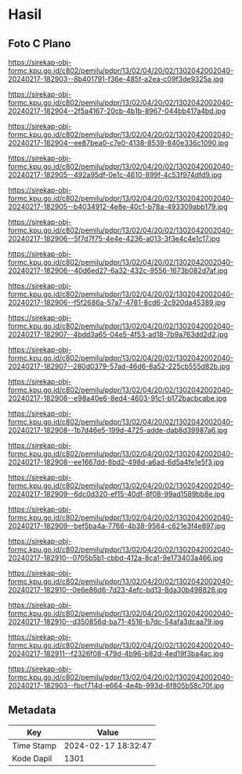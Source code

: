 # Hasil

## Foto C Plano

https://sirekap-obj-formc.kpu.go.id/c802/pemilu/pdpr/13/02/04/20/02/1302042002040-20240217-182903--8b401791-f36e-485f-a2ea-c09f3de9325a.jpg

https://sirekap-obj-formc.kpu.go.id/c802/pemilu/pdpr/13/02/04/20/02/1302042002040-20240217-182904--2f5a4167-20cb-4b1b-8967-044bb417a4bd.jpg

https://sirekap-obj-formc.kpu.go.id/c802/pemilu/pdpr/13/02/04/20/02/1302042002040-20240217-182904--ee87bea0-c7e0-4138-8539-840e336c1090.jpg

https://sirekap-obj-formc.kpu.go.id/c802/pemilu/pdpr/13/02/04/20/02/1302042002040-20240217-182905--492a95df-0e1c-4610-899f-4c53f974dfd9.jpg

https://sirekap-obj-formc.kpu.go.id/c802/pemilu/pdpr/13/02/04/20/02/1302042002040-20240217-182905--b4034912-4e8e-40c1-b78a-493309abb179.jpg

https://sirekap-obj-formc.kpu.go.id/c802/pemilu/pdpr/13/02/04/20/02/1302042002040-20240217-182906--5f7d7f75-4e4e-4236-a013-3f3e4c4e1c17.jpg

https://sirekap-obj-formc.kpu.go.id/c802/pemilu/pdpr/13/02/04/20/02/1302042002040-20240217-182906--40d6ed27-6a32-432c-9556-1673b082d7af.jpg

https://sirekap-obj-formc.kpu.go.id/c802/pemilu/pdpr/13/02/04/20/02/1302042002040-20240217-182906--f5f2686a-57a7-4781-8cd6-2c920da45389.jpg

https://sirekap-obj-formc.kpu.go.id/c802/pemilu/pdpr/13/02/04/20/02/1302042002040-20240217-182907--4bdd3a65-04e5-4f53-ad18-7b9a763dd2d2.jpg

https://sirekap-obj-formc.kpu.go.id/c802/pemilu/pdpr/13/02/04/20/02/1302042002040-20240217-182907--280d0379-57ad-46d6-8a52-225cb555d82b.jpg

https://sirekap-obj-formc.kpu.go.id/c802/pemilu/pdpr/13/02/04/20/02/1302042002040-20240217-182908--e98a40e6-8ed4-4603-91c1-b172bacbcabe.jpg

https://sirekap-obj-formc.kpu.go.id/c802/pemilu/pdpr/13/02/04/20/02/1302042002040-20240217-182908--1b7d46e5-199d-4725-adde-dab8d39987a6.jpg

https://sirekap-obj-formc.kpu.go.id/c802/pemilu/pdpr/13/02/04/20/02/1302042002040-20240217-182908--ee1667dd-8bd2-498d-a6ad-6d5a4fe1e5f3.jpg

https://sirekap-obj-formc.kpu.go.id/c802/pemilu/pdpr/13/02/04/20/02/1302042002040-20240217-182909--6dc0d320-ef15-40df-8f08-99ad1589bb8e.jpg

https://sirekap-obj-formc.kpu.go.id/c802/pemilu/pdpr/13/02/04/20/02/1302042002040-20240217-182909--bef5ba4a-7766-4b38-9564-c621e3f4e897.jpg

https://sirekap-obj-formc.kpu.go.id/c802/pemilu/pdpr/13/02/04/20/02/1302042002040-20240217-182910--0705b5b1-cbbd-412a-8ca1-9e173403a466.jpg

https://sirekap-obj-formc.kpu.go.id/c802/pemilu/pdpr/13/02/04/20/02/1302042002040-20240217-182910--0e6e86d6-7d23-4efc-bd13-8da30b498828.jpg

https://sirekap-obj-formc.kpu.go.id/c802/pemilu/pdpr/13/02/04/20/02/1302042002040-20240217-182910--d350856d-ba71-4516-b7dc-54afa3dcaa79.jpg

https://sirekap-obj-formc.kpu.go.id/c802/pemilu/pdpr/13/02/04/20/02/1302042002040-20240217-182911--f2326f08-479d-4b96-b82d-4ed19f3ba4ac.jpg

https://sirekap-obj-formc.kpu.go.id/c802/pemilu/pdpr/13/02/04/20/02/1302042002040-20240217-182903--fbcf714d-e664-4e4b-993d-6f805b58c70f.jpg


## Metadata

| Key        | Value               |
| ---------- | ------------------- |
| Time Stamp | 2024-02-17 18:32:47 |
| Kode Dapil | 1301                |



